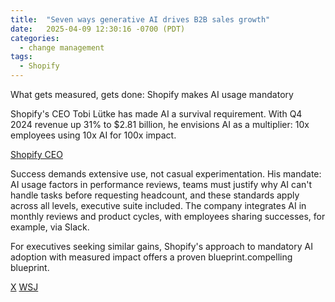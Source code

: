 ```yaml
---
title:  "Seven ways generative AI drives B2B sales growth"
date:   2025-04-09 12:30:16 -0700 (PDT)
categories: 
  - change management
tags:
  - Shopify
---
```


What gets measured, gets done: Shopify makes AI usage mandatory

Shopify's CEO Tobi Lütke has made AI a survival requirement. With Q4 2024 revenue up 31% to $2.81 billion, he envisions AI as a multiplier: 10x employees using 10x AI for 100x impact.

<!--more-->

[Shopify CEO](/assets/images/shopify_ceo_quote.png)

Success demands extensive use, not casual experimentation. His mandate: AI usage factors in performance reviews, teams must justify why AI can't handle tasks before requesting headcount, and these standards apply across all levels, executive suite included. The company integrates AI in monthly reviews and product cycles, with employees sharing successes, for example, via Slack. 

For executives seeking similar gains, Shopify's approach to mandatory AI adoption with measured impact offers a proven blueprint.compelling blueprint.

[X](https://x.com/tobi/status/1909251946235437514)
[WSJ](https://www.wsj.com/tech/ai/shopify-says-no-new-hires-unless-ai-cant-do-the-job-81c34f1e)
